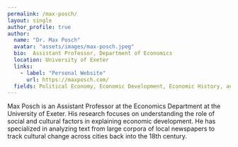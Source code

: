 ```yaml
---
permalink: /max-posch/
layout: single
author_profile: true
author:
  name: "Dr. Max Posch"
  avatar: "assets/images/max-posch.jpeg"
  bio:  Assistant Professor, Department of Economics
  location: University of Exeter
  links:
    - label: "Personal Website"
      url: https://maxposch.com/
  fields: Political Economy, Economic Development, Economic History, and Cultural Evolution.
---
```




Max Posch is an Assistant Professor at the Economics Department at the University of Exeter. His research focuses on understanding the role of social and cultural factors in explaining economic development. He has specialized in analyzing text from large corpora of local newspapers to track cultural change across cities back into the 18th century.
